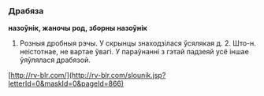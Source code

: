 ### Драбяза
**назоўнік, жаночы род, зборны назоўнік**

1. Розныя дробныя рэчы. У скрынцы знаходзілася ўсялякая д. 2. Што-н. неістотнае, не вартае ўвагі. У параўнанні з гэтай падзеяй усё іншае ўяўлялася драбязой.

<a rel="author">[http://rv-blr.com/](http://rv-blr.com/slounik.jsp?letterId=0&maskId=0&pageId=866)</a>
